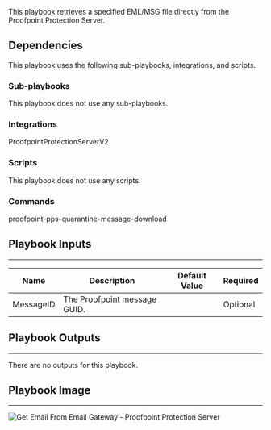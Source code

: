 This playbook retrieves a specified EML/MSG file directly from the Proofpoint Protection Server.

## Dependencies
This playbook uses the following sub-playbooks, integrations, and scripts.

### Sub-playbooks
This playbook does not use any sub-playbooks.

### Integrations
ProofpointProtectionServerV2

### Scripts
This playbook does not use any scripts.

### Commands
proofpoint-pps-quarantine-message-download

## Playbook Inputs
---

| **Name** | **Description** | **Default Value** | **Required** |
| --- | --- | --- | --- |
| MessageID | The Proofpoint message GUID. |  | Optional |

## Playbook Outputs
---
There are no outputs for this playbook.

## Playbook Image
---
![Get Email From Email Gateway - Proofpoint Protection Server](https://raw.githubusercontent.com/cvescan/cvescan/5153dd815b5288877b560e3fdcc3d9ab28cda57e/Packs/ProofpointServerProtection/doc_files/Get_Email_From_Email_Gateway_-_Proofpoint_Protection_Server.png)
